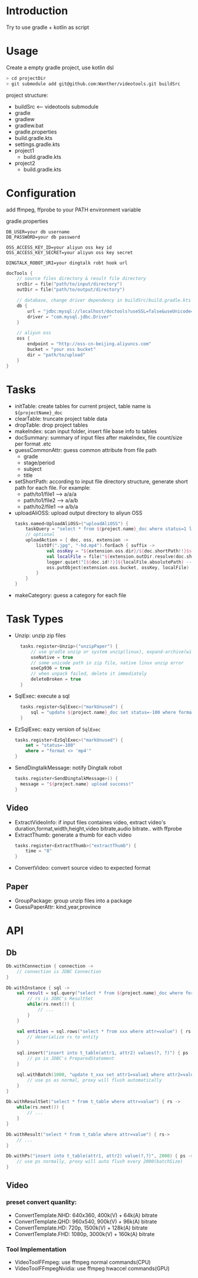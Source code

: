 # Introduction

Try to use gradle + kotlin as script

# Usage

Create a empty gradle project, use kotlin dsl

```bash
> cd projectDir
> git submodule add git@github.com:Wanther/videotools.git buildSrc
```

project structure:
  - buildSrc <-- videotools submodule
  - gradle
  - gradlew
  - gradlew.bat
  - gradle.properties
  - build.gradle.kts
  - settings.gradle.kts
  - project1
    - build.gradle.kts
  - project2
    - build.gradle.kts

# Configuration

add ffmpeg, ffprobe to your PATH environment variable

gradle.properties
```
DB_USER=your db username
DB_PASSWORD=your db password

OSS_ACCESS_KEY_ID=your aliyun oss key id
OSS_ACCESS_KEY_SECRET=your aliyun oss key secret

DINGTALK_ROBOT_URI=your dingtalk robt hook url
```

```kotlin
docTools {
    // source files directory & result file directory
    srcDir = file("path/to/input/directory")
    outDir = file("path/to/output/directory")

    // database, change driver dependency in buildSrc/build.gradle.kts when you use another jdbc driver
    db {
        url = "jdbc:mysql://localhost/doctools?useSSL=false&useUnicode=true&characterEncoding=UTF-8"
        driver = "com.mysql.jdbc.Driver"
    }

    // aliyun oss
    oss {
        endpoint = "http://oss-cn-beijing.aliyuncs.com"
        bucket = "your oss bucket"
        dir = "path/to/upload"
    }
}
```

# Tasks
  - initTable: create tables for current project, table name is `${projectName}_doc`
  - clearTable: truncate project table data
  - dropTable: drop project tables
  - makeIndex: scan input folder, insert file base info to tables
  - docSummary: summary of input files after makeIndex, file count/size per format .etc
  - guessCommonAttr: guess common attribute from file path
    - grade
    - stage/period
    - subject
    - title
  - setShortPath: according to input file directory structure, generate short path for each file. For example:
    - path/to1/file1 --> a/a/a
    - path/to1/file2 --> a/a/b
    - path/to2/file1 --> a/b/a
  - uploadAliOSS: upload output directory to aliyun OSS
    ```kotlin
    tasks.named<UploadAliOSS>("uploadAliOSS") {
        taskQuery = "select * from ${project.name}_doc where status=1 limit 1"
        // optional
        uploadAction = { doc, oss, extension ->
            listOf(".jpg", "-hd.mp4").forEach { suffix ->
                val ossKey = "${extension.oss.dir}/${doc.shortPath!!}$suffix"
                val localFile = file("${extension.outDir.resolve(doc.shortPath!!).absolutePath}$suffix")
                logger.quiet("[${doc.id!!}]${localFile.absolutePath} ----> $ossKey")
                oss.putObject(extension.oss.bucket, ossKey, localFile)
            }
        }
    }
    ```
  - makeCategory: guess a category for each file

# Task Types
- Unzip: unzip zip files
  ```kotlin
    tasks.register<Unzip>("unzipPaper") {
        // use gradle unzip or system unzip(linux), expand-archive(windows)
        useNative = true
        // some unicode path in zip file, native linux unzip error
        useCp936 = true
        // when unpack failed, delete it immediately
        deleteBroken = true
    }
  ```
- SqlExec: execute a sql
  ```kotlin
    tasks.register<SqlExec>("markUnused") {
        sql = "update ${project.name}_doc set status=-100 where format <> 'mp4'"
    }
  ```
- EzSqlExec: eazy version of `SqlExec`
  ```kotlin
  tasks.register<EzSqlExec>("markUnused") {
      set = "status=-100"
      where = "format <> 'mp4'"
  }
  ```
- SendDingtalkMessage: notify Dingtalk robot
  ```kotlin
  tasks.register<SendDingtalkMessage>() {
    message = "${project.name} upload success!"
  }
  ```

## Video
  - ExtractVideoInfo: if input files containes video, extract video's duration,format,width,height,video bitrate,audio bitrate.. with ffprobe
  - ExtractThumb: generate a thumb for each video
    ```kotlin
    tasks.register<ExtractThumb>("extractThumb") {
        time = "8"
    }
    ```
  - ConvertVideo: convert source video to expected format

## Paper
  - GroupPackage: group unzip files into a package
  - GuessPaperAttr: kind,year,province

# API
## Db
```kotlin
Db.withConnection { connection ->
    // connection is JDBC Connection
}

Db.withInstance { sql ->
    val result = sql.query("select * from ${project.name}_doc where format='mp4'") { rs ->
        // rs is JDBC's ResultSet
        while(rs.next()) {
            // ...
        }
    }

    val entities = sql.rows("select * from xxx where attr=value") { rs ->
        // deserialize rs to entity
    }

    sql.insert("insert into t_table(attr1, attr2) values(?, ?)") { ps ->
        // ps is JDBC's PreparedStatement
    }

    sql.withBatch(1000, "update t_xxx set attr1=value1 where attr2=value2") { ps ->
        // use ps as normal, proxy will flush automatically
    }
}

Db.withResultSet("select * from t_table where attr=value") { rs ->
    while(rs.next()) {
        // ...
    }
}

Db.withResult("select * from t_table where attr=value") { rs->
    // ...
}

Db.withPs("insert into t_table(attr1, attr2) value(?,?)", 2000) { ps ->
    // use ps normally, proxy will auto flush every 2000(batchSize)
}
```

## Video

### preset convert quanlity:
  - ConvertTemplate.NHD: 640x360, 400k(V) + 64k(A) bitrate
  - ConvertTemplate.QHD: 960x540, 900k(V) + 96k(A) bitrate
  - ConvertTemplate.HD: 720p, 1500k(V) + 128k(A) bitrate
  - ConvertTemplate.FHD: 1080p, 3000k(V) + 160k(A) bitrate

### Tool Implementation
  - VideoToolFFmpeg: use ffmpeg normal commands(CPU)
  - VideoToolFFmpegNvidia: use ffmpeg hwaccel commands(GPU)
